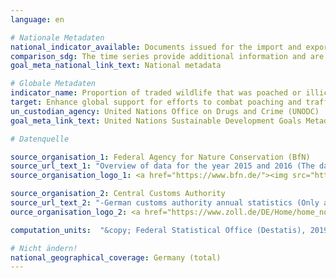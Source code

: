 ```yaml
---
language: en

# Nationale Metadaten
national_indicator_available: Documents issued for the import and export of specimens of protected species <br> Seizures by authorities concerning the protection of species
comparison_sdg: The time series provide additional information and are not compliant with the international metadata description.
goal_meta_national_link_text: National metadata

# Globale Metadaten
indicator_name: Proportion of traded wildlife that was poached or illicitly trafficked
target: Enhance global support for efforts to combat poaching and trafficking of protected species, including by increasing the capacity of local communities to pursue sustainable livelihood opportunities
un_custodian_agency: United Nations Office on Drugs and Crime (UNODC)
goal_meta_link_text: United Nations Sustainable Development Goals Metadata

# Datenquelle

source_organisation_1: Federal Agency for Nature Conservation (BfN)
source_url_text_1: "Overview of data for the year 2015 and 2016 (The data for the years 2010 to 2014 was requested via Email)"
source_organisation_logo_1: <a href="https://www.bfn.de/"><img src="https://g205sdgs.github.io/sdg-indicators/public/LogosEn/bfn.png" alt="Logo BfN" /></a>

source_organisation_2: Central Customs Authority
source_url_text_2: "-German customs authority annual statistics (Only available in German)"
ource_organisation_logo_2: <a href="https://www.zoll.de/DE/Home/home_node.html;jsessionid=BB39D838C179FDA092FA3FB2828C07FA.live4411"><img src="https://g205sdgs.github.io/sdg-indicators/public/LogosEn/zoll.png" alt="Logo Zoll" /></a>

computation_units:  "&copy; Federal Statistical Office (Destatis), 2019"

# Nicht ändern!
national_geographical_coverage: Germany (total)
---
```


